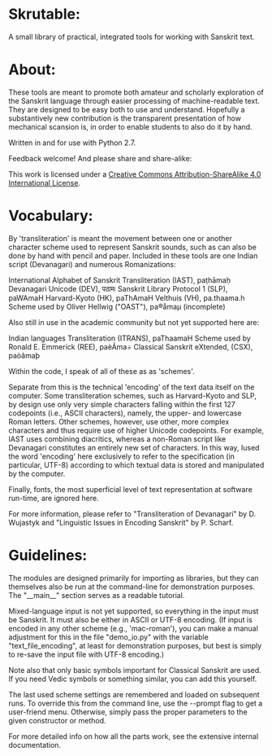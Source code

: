 # Skrutable:

A small library of practical, integrated tools for working with Sanskrit text.

# About:

These tools are meant to promote both amateur and scholarly exploration of the Sanskrit language through easier processing of machine-readable text. They are designed to be easy both to use and understand. Hopefully a substantively new contribution is the transparent presentation of how mechanical scansion is, in order to enable students to also do it by hand.

Written in and for use with Python 2.7.

Feedback welcome! And please share and share-alike:

This work is licensed under a [Creative Commons Attribution-ShareAlike 4.0 International License](href="https://creativecommons.org/licenses/by-sa/4.0/).

# Vocabulary:

By 'transliteration' is meant the movement between one or another character scheme used to represent Sanskrit sounds, such as can also be done by hand with pencil and paper. Included in these tools are one Indian script (Devanagari) and numerous Romanizations:

International Alphabet of Sanskrit Transliteration (IAST), paṭhāmaḥ
Devanagari Unicode (DEV), पठामः
Sanskrit Library Protocol 1 (SLP), paWAmaH
Harvard-Kyoto (HK), paThAmaH
Velthuis (VH), pa.thaama.h
Scheme used by Oliver Hellwig ("OAST"), pa®åmaµ (incomplete)

Also still in use in the academic community but not yet supported here are:

Indian languages Transliteration (ITRANS), paThaamaH
Scheme used by Ronald E. Emmerick (REE), paèÃma÷
Classical Sanskrit eXtended, (CSX), paòâmaþ

Within the code, I speak of all of these as as 'schemes'.

Separate from this is the technical 'encoding' of the text data itself on the computer. Some transliteration schemes, such as Harvard-Kyoto and SLP, by design use only very simple characters falling within the first 127 codepoints (i.e., ASCII characters), namely, the upper- and lowercase Roman letters. Other schemes, however, use other, more complex characters and thus require use of higher Unicode codepoints. For example, IAST uses combining diacritics, whereas a non-Roman script like Devanagari constitutes an entirely new set of characters. In this way, Iused the word 'encoding' here exclusively to refer to the specification (in particular, UTF-8) according to which textual data is stored and manipulated by the computer.

Finally, fonts, the most superficial level of text representation at software run-time, are ignored here.

For more information, please refer to "Transliteration of Devanagari" by D. Wujastyk and "Linguistic Issues in Encoding Sanskrit" by P. Scharf.

# Guidelines:

The modules are designed primarily for importing as libraries, but they can themselves also be run at the command-line for demonstration purposes. The "\_\_main\_\_" section serves as a readable tutorial.

Mixed-language input is not yet supported, so everything in the input must be Sanskrit. It must also be either in ASCII or UTF-8 encoding. (If input is encoded in any other scheme (e.g., 'mac-roman'), you can make a manual adjustment for this in the file "demo\_io.py" with the variable "text\_file\_encoding", at least for demonstration purposes, but best is simply to re-save the input file with UTF-8 encoding.)

Note also that only basic symbols important for Classical Sanskrit are used. If you need Vedic symbols or something similar, you can add this yourself.

The last used scheme settings are remembered and loaded on subsequent runs. To override this from the command line, use the --prompt flag to get a user-friend menu. Otherwise, simply pass the proper parameters to the given constructor or method.

For more detailed info on how all the parts work, see the extensive internal documentation.